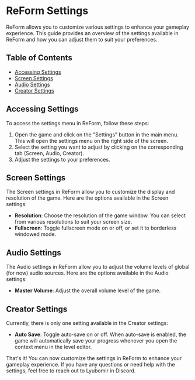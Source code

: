 # ReForm Settings

ReForm allows you to customize various settings to enhance your gameplay experience. This guide provides an overview of the settings available in ReForm and how you can adjust them to suit your preferences.

## Table of Contents

- [Accessing Settings](#accessing-settings)
- [Screen Settings](#screen-settings)
- [Audio Settings](#audio-settings)
- [Creator Settings](#creator-settings)

## Accessing Settings

To access the settings menu in ReForm, follow these steps:

1. Open the game and click on the "Settings" button in the main menu. This will open the settings menu on the right side of the screen.
2. Select the setting you want to adjust by clicking on the corresponding tab (Screen, Audio, Creator).
3. Adjust the settings to your preferences.

## Screen Settings

The Screen settings in ReForm allow you to customize the display and resolution of the game. Here are the options available in the Screen settings:

- **Resolution**: Choose the resolution of the game window. You can select from various resolutions to suit your screen size.
- **Fullscreen**: Toggle fullscreen mode on or off, or set it to borderless windowed mode.

## Audio Settings

The Audio settings in ReForm allow you to adjust the volume levels of global (for now) audio sources. Here are the options available in the Audio settings:

- **Master Volume**: Adjust the overall volume level of the game.

## Creator Settings

Currently, there is only one setting available in the Creator settings:

- **Auto Save**: Toggle auto-save on or off. When auto-save is enabled, the game will automatically save your progress whenever you open the context menu in the level editor.

That's it! You can now customize the settings in ReForm to enhance your gameplay experience. If you have any questions or need help with the settings, feel free to reach out to Lyubomir in Discord.